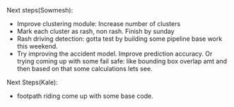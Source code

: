 Next steps(Sowmesh):
* Improve clustering module: Increase number of clusters
* Mark each cluster as rash, non rash. Finish by sunday
* Rash driving detection: gotta test by building some pipeline base work this weekend.
* Try improving the accident model. Improve prediction accuracy. Or trying coming up with some fail safe: like bounding box overlap amt and then based on that some calculations lets see.

Next Steps(Kale):
* footpath riding come up with some base code.
